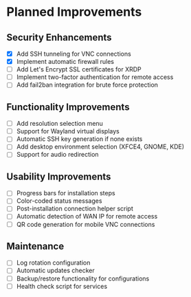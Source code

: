 # Planned Improvements

## Security Enhancements
- [x] Add SSH tunneling for VNC connections
- [x] Implement automatic firewall rules
- [ ] Add Let's Encrypt SSL certificates for XRDP
- [ ] Implement two-factor authentication for remote access
- [ ] Add fail2ban integration for brute force protection

## Functionality Improvements
- [ ] Add resolution selection menu
- [ ] Support for Wayland virtual displays
- [ ] Automatic SSH key generation if none exists
- [ ] Add desktop environment selection (XFCE4, GNOME, KDE)
- [ ] Support for audio redirection

## Usability Improvements
- [ ] Progress bars for installation steps
- [ ] Color-coded status messages
- [ ] Post-installation connection helper script
- [ ] Automatic detection of WAN IP for remote access
- [ ] QR code generation for mobile VNC connections

## Maintenance
- [ ] Log rotation configuration
- [ ] Automatic updates checker
- [ ] Backup/restore functionality for configurations
- [ ] Health check script for services